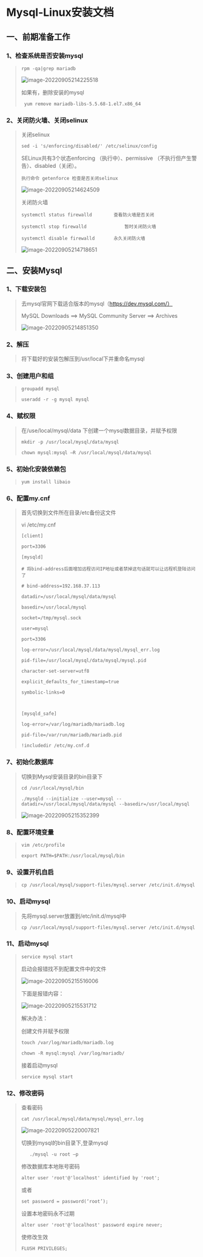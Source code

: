 # Mysql-Linux安装文档

## 一、前期准备工作

### 1、检查系统是否安装mysql

> ```
> rpm -qa|grep mariadb
> ```
>
> ![image-20220905214225518](images/image-20220905214225518.png)
>
> 如果有，删除安装的mysql
>
> ```
>  yum remove mariadb-libs-5.5.68-1.el7.x86_64
> ```
>



### 2、关闭防火墙、关闭selinux

> 关闭selinux
>
> ```
> sed -i 's/enforcing/disabled/' /etc/selinux/config
> ```
>
> SELinux共有3个状态enforcing （执行中）、permissive （不执行但产生警告）、disabled（关闭）。
>
> ```
> 执行命令 getenforce 检查是否关闭selinux
> ```
>
> ![image-20220905214624509](images/image-20220905214624509.png)
>
> 关闭防火墙
>
> ```
> systemctl status firewalld  		查看防火墙是否关闭
> 
> systemctl stop firewalld  			暂时关闭防火墙
> 
> systemctl disable firewalld 		永久关闭防火墙
> ```
>
> ![image-20220905214718651](images/image-20220905214718651.png)
>

## 二、安装Mysql

### 1、下载安装包

> 去mysql官网下载适合版本的mysql（https://dev.mysql.com/）
>
> MySQL Downloads ==> MySQL Community Server ==> Archives
>
> ![image-20220905214851350](images/image-20220905214851350.png)

### 2、解压

> 将下载好的安装包解压到/usr/local下并重命名mysql

### 3、创建用户和组

> ```
> groupadd mysql
> ```
>
> ```
> useradd -r -g mysql mysql
> ```
>

### 4、赋权限

> 在/use/local/mysql/data 下创建一个mysql数据目录，并赋予权限
>
> ```
> mkdir -p /usr/local/mysql/data/mysql 
> ```
>
> ```
> chown mysql:mysql –R /usr/local/mysql/data/mysql
> ```
>

### 5、初始化安装依赖包

> ```
> yum install libaio
> ```
>

### 6、配置my.cnf

> 首先切换到文件所在目录/etc备份这文件 
>
> vi /etc/my.cnf
>
> ```
> [client]
> 
> port=3306
> 
> [mysqld]
> 
> # 将bind-address后面增加远程访问IP地址或者禁掉这句话就可以让远程机登陆访问了
> 
> # bind-address=192.168.37.113
> 
> datadir=/usr/local/mysql/data/mysql
> 
> basedir=/usr/local/mysql
> 
> socket=/tmp/mysql.sock
> 
> user=mysql
> 
> port=3306
> 
> log-error=/usr/local/mysql/data/mysql/mysql_err.log
> 
> pid-file=/usr/local/mysql/data/mysql/mysql.pid
> 
> character-set-server=utf8
> 
> explicit_defaults_for_timestamp=true
> 
> symbolic-links=0
> 
>  
> 
> [mysqld_safe]
> 
> log-error=/var/log/mariadb/mariadb.log
> 
> pid-file=/var/run/mariadb/mariadb.pid
> 
> !includedir /etc/my.cnf.d
> ```
>

### 7、初始化数据库

> 切换到Mysql安装目录的bin目录下
>
> ```
> cd /usr/local/mysql/bin
> ```
>
> ```
> ./mysqld --initialize --user=mysql --datadir=/usr/local/mysql/data/mysql --basedir=/usr/local/mysql
> ```
>
> ![image-20220905215352399](images/image-20220905215352399.png)
>

### 8、配置环境变量

> ```
> vim /etc/profile
> ```
>
> ```
> export PATH=$PATH:/usr/local/mysql/bin
> ```
>

### 9、设置开机自启

> ```
> cp /usr/local/mysql/support-files/mysql.server /etc/init.d/mysql
> ```
>

### 10、启动mysql

> 先将mysql.server放置到/etc/init.d/mysql中
>
> ```
> cp /usr/local/mysql/support-files/mysql.server /etc/init.d/mysql
> ```
>

### 11、启动mysql

> ```
> service mysql start
> ```
>
> 启动会报错找不到配置文件中的文件
>
> ![image-20220905215516006](images/image-20220905215516006.png)
>
> 下面是报错内容：
>
> ![image-20220905215531712](images/image-20220905215531712.png)
>
> 解决办法：
>
> 创建文件并赋予权限
>
> ```
> touch /var/log/mariadb/mariadb.log
> ```
>
> ```
> chown -R mysql:mysql /var/log/mariadb/
> ```
>
> 接着启动mysql
>
> ```
> service mysql start
> ```



### 12、修改密码

> 查看密码
>
> ```
> cat /usr/local/mysql/data/mysql/mysql_err.log
> ```
>
> ![image-20220905220007821](images/image-20220905220007821.png)
>
> 切换到mysql的bin目录下,登录mysql
>
> ```
>    ./mysql -u root –p
> ```
>
> 修改数据库本地账号密码     
>
> ```
> alter user 'root'@'localhost' identified by 'root';
> ```
>
> 或者
>
> ```
> set password = password(‘root’);
> ```
>
> 设置本地密码永不过期
>
> ```
> alter user 'root'@'localhost' password expire never;
> ```
>
> 使修改生效
>
> ```
> FLUSH PRIVILEGES;
> ```